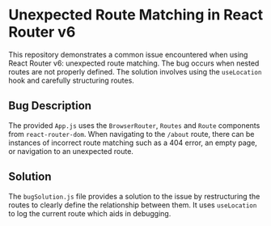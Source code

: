 # Unexpected Route Matching in React Router v6

This repository demonstrates a common issue encountered when using React Router v6: unexpected route matching.
The bug occurs when nested routes are not properly defined.  The solution involves using the `useLocation` hook and carefully structuring routes.

## Bug Description
The provided `App.js` uses the `BrowserRouter`, `Routes` and `Route` components from `react-router-dom`. When navigating to the `/about` route, there can be instances of incorrect route matching such as a 404 error, an empty page, or navigation to an unexpected route.

## Solution
The `bugSolution.js` file provides a solution to the issue by restructuring the routes to clearly define the relationship between them. It uses `useLocation` to log the current route which aids in debugging.